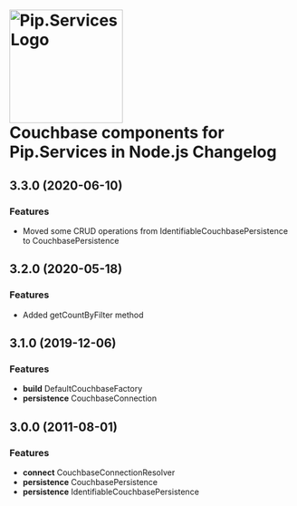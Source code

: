 # <img src="https://uploads-ssl.webflow.com/5ea5d3315186cf5ec60c3ee4/5edf1c94ce4c859f2b188094_logo.svg" alt="Pip.Services Logo" width="200"> <br/> Couchbase components for Pip.Services in Node.js Changelog

## <a name="3.3.0"></a> 3.3.0 (2020-06-10) 

### Features
* Moved some CRUD operations from IdentifiableCouchbasePersistence to CouchbasePersistence

## <a name="3.2.0"></a> 3.2.0 (2020-05-18) 

### Features
* Added getCountByFilter method

## <a name="3.1.0"></a> 3.1.0 (2019-12-06) 

### Features
* **build** DefaultCouchbaseFactory
* **persistence** CouchbaseConnection

## <a name="3.0.0"></a> 3.0.0 (2011-08-01) 

### Features
* **connect** CouchbaseConnectionResolver
* **persistence** CouchbasePersistence
* **persistence** IdentifiableCouchbasePersistence

